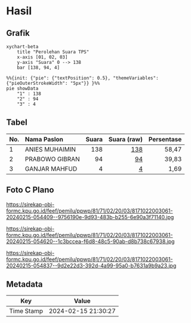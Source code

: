 # Hasil

## Grafik

```mermaid
xychart-beta
    title "Perolehan Suara TPS"
    x-axis [01, 02, 03]
    y-axis "Suara" 0 --> 138
    bar [138, 94, 4]
```

```mermaid
%%{init: {"pie": {"textPosition": 0.5}, "themeVariables": {"pieOuterStrokeWidth": "5px"}} }%%
pie showData
    "1" : 138
    "2" : 94
    "3" : 4
```

## Tabel

| No. | Nama Paslon    | Suara | Suara (raw) | Persentase |
|:--- |:-------------- | -----:| -----------:| ----------:|
| 1   | ANIES MUHAIMIN | 138   | [138][p-1]  | 58,47      |
| 2   | PRABOWO GIBRAN | 94    | [94][p-2]   | 39,83      |
| 3   | GANJAR MAHFUD  | 4     | [4][p-3]    | 1,69       |


[p-1]: https://github.com/gigit-pemilu/pemilu-2024-81-maluku/blob/main/pilpres/hitung-suara/sub/81-maluku/sub/71-kota-ambon/sub/02-sirimau/sub/2003-batu-merah/sub/061-tps/sub/paslon-1.txt
[p-2]: https://github.com/gigit-pemilu/pemilu-2024-81-maluku/blob/main/pilpres/hitung-suara/sub/81-maluku/sub/71-kota-ambon/sub/02-sirimau/sub/2003-batu-merah/sub/061-tps/sub/paslon-2.txt
[p-3]: https://github.com/gigit-pemilu/pemilu-2024-81-maluku/blob/main/pilpres/hitung-suara/sub/81-maluku/sub/71-kota-ambon/sub/02-sirimau/sub/2003-batu-merah/sub/061-tps/sub/paslon-3.txt

## Foto C Plano

https://sirekap-obj-formc.kpu.go.id/feef/pemilu/ppwp/81/71/02/20/03/8171022003061-20240215-054409--9756190e-9d93-483b-b255-6e90a3f71140.jpg

https://sirekap-obj-formc.kpu.go.id/feef/pemilu/ppwp/81/71/02/20/03/8171022003061-20240215-054620--1c3bccea-f6d8-48c5-90ab-d8b738c67938.jpg

https://sirekap-obj-formc.kpu.go.id/feef/pemilu/ppwp/81/71/02/20/03/8171022003061-20240215-054837--9d2e22d3-392d-4a99-95a0-b7631a9b9a23.jpg


## Metadata

| Key        | Value               |
| ---------- | ------------------- |
| Time Stamp | 2024-02-15 21:30:27 |



